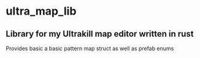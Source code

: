 # ultra_map_lib
Library for my Ultrakill map editor written in rust
--
Provides basic a basic pattern map struct as well as prefab enums
